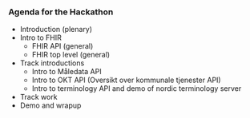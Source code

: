 ### Agenda for the Hackathon

* Introduction (plenary)
* Intro to FHIR
  * FHIR API (general)
  * FHIR top level (general)
* Track introductions
  * Intro to Måledata API
  * Intro to OKT API (Oversikt over kommunale tjenester API)
  * Intro to terminology API and demo of nordic terminology server
* Track work
* Demo and wrapup
